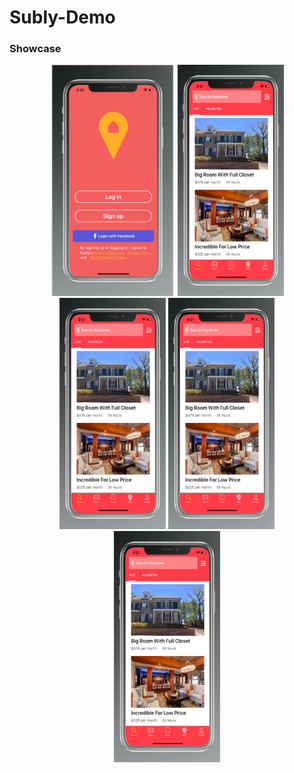 # Subly-Demo

### Showcase
<p align="center">
 <img src="https://github.com/Rdbrennan/Subly-Demo/blob/master/ss.png" width="200" height = "370"/>
 <img src="https://github.com/Rdbrennan/Subly-Demo/blob/master/ssd.png" width="170" height = "370"/>
 <img src="https://github.com/Rdbrennan/Subly-Demo/blob/master/ssd.png" width="170" height = "370"/>
 <img src="https://github.com/Rdbrennan/Subly-Demo/blob/master/ssd.png" width="170" height = "370"/>
 <img src="https://github.com/Rdbrennan/Subly-Demo/blob/master/ssd.png" width="170" height = "370"/>
</p>
